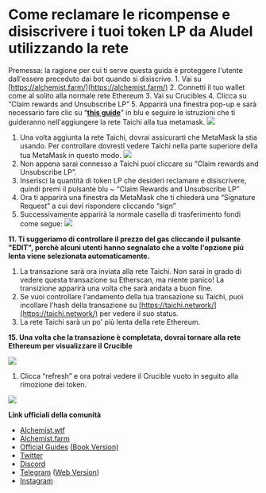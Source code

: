 # Come reclamare le ricompense e disiscrivere i tuoi token LP da Aludel utilizzando la rete

Premessa: la ragione per cui ti serve questa guida è proteggere l'utente dall'essere preceduto dai bot quando si disiscrive. 1. Vai su [https://alchemist.farm/](https://alchemist.farm/) 2. Connetti il tuo wallet come al solito alla normale rete Ethereum 3. Vai su Crucibles 4. Clicca su “Claim rewards and Unsubscribe LP” 5. Apparirà una finestra pop-up e sarà necessario fare clic su “[**this guide**](https://github.com/Taichi-Network/docs/blob/master/sendPriveteTx_tutorial.md)” in blu e seguire le istruzioni che ti guideranno nell'aggiungere la rete Taichi alla tua metamask. ![](https://i.imgur.com/DobQofv.png)

1. Una volta aggiunta la rete Taichi, dovrai assicurarti che MetaMask la stia usando. Per controllare dovresti vedere Taichi nella parte superiore della tua MetaMask in questo modo. ![](https://i.imgur.com/7ikfToc.png)
2. Non appena sarai connesso a Taichi puoi cliccare su “Claim rewards and Unsubscribe LP”.
3. Inserisci la quantità di token LP che desideri reclamare e disiscrivere, quindi premi il pulsante blu ~ “Claim Rewards and Unsubscribe LP”
4. Ora ti apparirà una finestra da MetaMask che ti chiederà una “Signature Request” a cui devi rispondere cliccando “sign”
5. Successivamente apparirà la normale casella di trasferimento fondi come segue: ![](https://i.imgur.com/OxQx4Ib.png)

**11. Ti suggeriamo di controllare il prezzo del gas cliccando il pulsante "EDIT", perchè alcuni utenti hanno segnalato che a volte l'opzione piú lenta viene selezionata automaticamente.**

1. La transazione sarà ora inviata alla rete Taichi. Non sarai in grado di vedere questa transazione su Etherscan, ma niente panico! La transizione apparirà una volta che sarà andata a buon fine.
2. Se vuoi controllare l'andamento della tua transazione su Taichi, puoi incollare l'hash della transazione su [https://taichi.network/](https://taichi.network/) per vedere il suo status.
3. La rete Taichi sarà un po' più lenta della rete Ethereum.

**15. Una volta che la transazione è completata, dovrai tornare alla rete Ethereum per visualizzare il Crucible**

![](https://i.imgur.com/fkUmWBV.png)

1. Clicca “refresh” e ora potrai vedere il Crucible vuoto in seguito alla rimozione dei token.  

![](https://i.imgur.com/1qYnaqi.png)

**Link ufficiali della comunità**

* [Alchemist.wtf](http://alchemist.wtf/)
* [Alchemist.farm](https://alchemist.farm/)
* [Official Guides](https://hackmd.io/@alchemistcoin)  [\(Book Version\)](https://hackmd.io/@alchemistcoin/HyJXT7tL_)
* [Twitter](https://twitter.com/_alchemistcoin)
* [Discord](https://discord.com/invite/qWQQMMKjKe)
* [Telegram](https://t.me/alchemistcoin) \([Web Version](https://web.telegram.org/#/im?p=@alchemistcoin)\)
* [Instagram](https://www.instagram.com/thealchemistcoin/)

